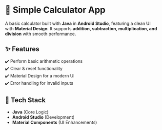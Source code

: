 # 📱 Simple Calculator App  

A basic calculator built with **Java** in **Android Studio**, featuring a clean UI with **Material Design**. It supports **addition, subtraction, multiplication, and division** with smooth performance.  

## ✨ Features  
✔️ Perform basic arithmetic operations  
✔️ Clear & reset functionality  
✔️ Material Design for a modern UI  
✔️ Error handling for invalid inputs  

## 🚀 Tech Stack  
- **Java** (Core Logic)  
- **Android Studio** (Development)  
- **Material Components** (UI Enhancements)  


  
